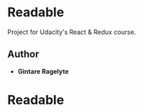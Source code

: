 # Readable

Project for Udacity's React & Redux course.

## Author

* **Gintare Ragelyte**

# Readable
